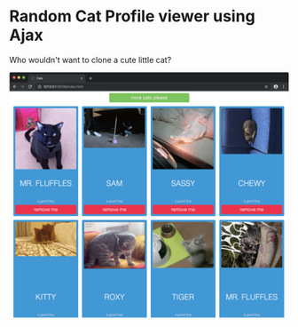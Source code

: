 # Random Cat Profile viewer using Ajax
Who wouldn't want to clone a cute little cat?

![Cats.](https://github.com/SomethingWithComputers/lecture-week-7-advanced-web-cloning-cats-with-ajax/raw/develop/screenshots/screenshot1.png)
